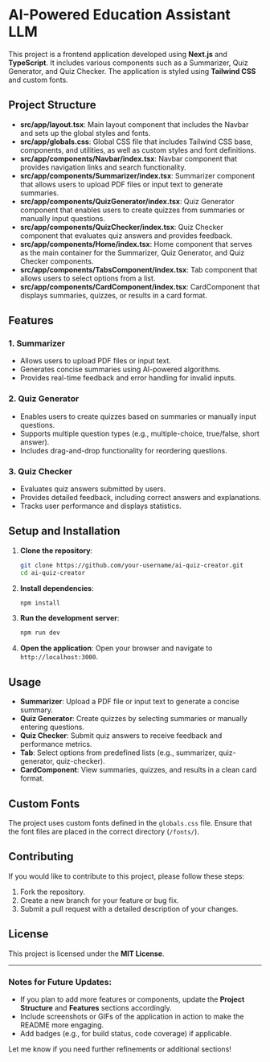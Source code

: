 # AI-Powered Education Assistant LLM

This project is a frontend application developed using **Next.js** and **TypeScript**. It includes various components such as a Summarizer, Quiz Generator, and Quiz Checker. The application is styled using **Tailwind CSS** and custom fonts.

## Project Structure

- **src/app/layout.tsx**: Main layout component that includes the Navbar and sets up the global styles and fonts.
- **src/app/globals.css**: Global CSS file that includes Tailwind CSS base, components, and utilities, as well as custom styles and font definitions.
- **src/app/components/Navbar/index.tsx**: Navbar component that provides navigation links and search functionality.
- **src/app/components/Summarizer/index.tsx**: Summarizer component that allows users to upload PDF files or input text to generate summaries.
- **src/app/components/QuizGenerator/index.tsx**: Quiz Generator component that enables users to create quizzes from summaries or manually input questions.
- **src/app/components/QuizChecker/index.tsx**: Quiz Checker component that evaluates quiz answers and provides feedback.
- **src/app/components/Home/index.tsx**: Home component that serves as the main container for the Summarizer, Quiz Generator, and Quiz Checker components.
- **src/app/components/TabsComponent/index.tsx**: Tab component that allows users to select options from a list.
- **src/app/components/CardComponent/index.tsx**: CardComponent that displays summaries, quizzes, or results in a card format.

## Features

### 1. **Summarizer**
   - Allows users to upload PDF files or input text.
   - Generates concise summaries using AI-powered algorithms.
   - Provides real-time feedback and error handling for invalid inputs.

### 2. **Quiz Generator**
   - Enables users to create quizzes based on summaries or manually input questions.
   - Supports multiple question types (e.g., multiple-choice, true/false, short answer).
   - Includes drag-and-drop functionality for reordering questions.

### 3. **Quiz Checker**
   - Evaluates quiz answers submitted by users.
   - Provides detailed feedback, including correct answers and explanations.
   - Tracks user performance and displays statistics.

## Setup and Installation

1. **Clone the repository**:
   ```bash
   git clone https://github.com/your-username/ai-quiz-creator.git
   cd ai-quiz-creator
   ```

2. **Install dependencies**:
   ```bash
   npm install
   ```

3. **Run the development server**:
   ```bash
   npm run dev
   ```

4. **Open the application**:
   Open your browser and navigate to `http://localhost:3000`.

## Usage

- **Summarizer**: Upload a PDF file or input text to generate a concise summary.
- **Quiz Generator**: Create quizzes by selecting summaries or manually entering questions.
- **Quiz Checker**: Submit quiz answers to receive feedback and performance metrics.
- **Tab**: Select options from predefined lists (e.g., summarizer, quiz-generator, quiz-checker).
- **CardComponent**: View summaries, quizzes, and results in a clean card format.

## Custom Fonts

The project uses custom fonts defined in the `globals.css` file. Ensure that the font files are placed in the correct directory (`/fonts/`).

## Contributing

If you would like to contribute to this project, please follow these steps:

1. Fork the repository.
2. Create a new branch for your feature or bug fix.
3. Submit a pull request with a detailed description of your changes.

## License

This project is licensed under the **MIT License**.

---

### Notes for Future Updates:
- If you plan to add more features or components, update the **Project Structure** and **Features** sections accordingly.
- Include screenshots or GIFs of the application in action to make the README more engaging.
- Add badges (e.g., for build status, code coverage) if applicable.

Let me know if you need further refinements or additional sections!